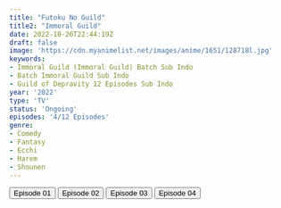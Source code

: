 ```yaml
---
title: "Futoku No Guild"
title2: "Immoral Guild"
date: 2022-10-26T22:44:19Z
draft: false
image: 'https://cdn.myanimelist.net/images/anime/1651/128718l.jpg'
keywords:
- Immoral Guild (Immoral Guild) Batch Sub Indo
- Batch Immoral Guild Sub Indo
- Guild of Depravity 12 Episodes Sub Indo
year: '2022'
type: 'TV'
status: 'Ongoing'
episodes: '4/12 Episodes'
genre:
- Comedy
- Fantasy
- Ecchi
- Harem
- Shounen
---
```


<div class="d-g gg-5 gtc-r ai-c">
<button onclick="window.open('?arc=uBBiVJxost_20221013/1/MP4/Kuramanime-FTGUILD-01-480p-BGlobal','_blank')">Episode 01</button>
<button onclick="window.open('?arc=uBBiVJxost_20221013/2/MP4/Kuramanime-FTGUILD-02-480p-BGlobal','_blank')">Episode 02</button>
<button onclick="window.open('?arc=sGRb47eYc8_20221020/3/MP4/Kuramanime-FTGUILD-03-480p-BGlobal','_blank')">Episode 03</button>
<button onclick="window.open('?arc=9vvyeLsfx0_20221027/4/MP4/Kuramanime-FTGUILD-04-480p-Huntersekai','_blank')">Episode 04</button>
</div>